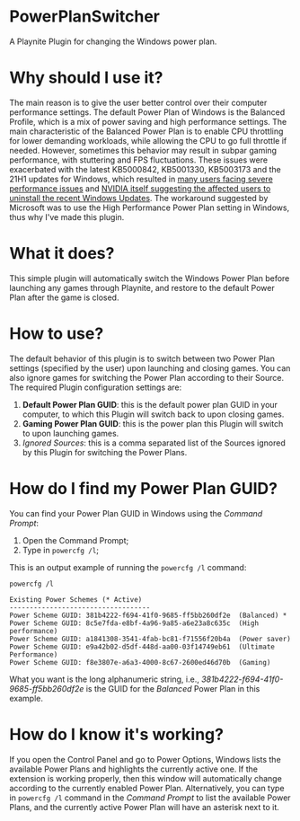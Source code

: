 # PowerPlanSwitcher
A Playnite Plugin for changing the Windows power plan.

# Why should I use it?
The main reason is to give the user better control over their computer performance settings. The default Power Plan of Windows is the Balanced Profile, which is a mix of power saving and high performance settings. The main characteristic of the Balanced Power Plan is to enable CPU throttling for lower demanding workloads, while allowing the CPU to go full throttle if needed. However, sometimes this behavior may result in subpar gaming performance, with stuttering and FPS fluctuations. These issues were exacerbated with the latest KB5000842, KB5001330, KB5003173 and the 21H1 updates for Windows, which resulted in [many users facing severe performance issues](https://www.reddit.com/r/Windows10/comments/mqvhpa/kb5001330_bad_gaming_performance/) and [NVIDIA itself suggesting the affected users to uninstall the recent Windows Updates](https://www.windowscentral.com/nvidia-staff-says-gamers-should-uninstall-latest-windows-10-update-fix-issues). The workaround suggested by Microsoft was to use the High Performance Power Plan setting in Windows, thus why I've made this plugin.

# What it does?
This simple plugin will automatically switch the Windows Power Plan before launching any games through Playnite, and restore to the default Power Plan after the game is closed.

# How to use?
The default behavior of this plugin is to switch between two Power Plan settings (specified by the user) upon launching and closing games. You can also ignore games for switching the Power Plan according to their Source. The required Plugin configuration settings are:
1. **Default Power Plan GUID**: this is the default power plan GUID in your computer, to which this Plugin will switch back to upon closing games.
2. **Gaming Power Plan GUID**: this is the power plan this Plugin will switch to upon launching games.
3. *Ignored Sources*: this is a comma separated list of the Sources ignored by this Plugin for switching the Power Plans.

# How do I find my Power Plan GUID?
You can find your Power Plan GUID in Windows using the *Command Prompt*:
1. Open the Command Prompt;
2. Type in `powercfg /l`;

This is an output example of running the `powercfg /l` command:
```
powercfg /l

Existing Power Schemes (* Active)
-----------------------------------
Power Scheme GUID: 381b4222-f694-41f0-9685-ff5bb260df2e  (Balanced) *
Power Scheme GUID: 8c5e7fda-e8bf-4a96-9a85-a6e23a8c635c  (High performance)
Power Scheme GUID: a1841308-3541-4fab-bc81-f71556f20b4a  (Power saver)
Power Scheme GUID: e9a42b02-d5df-448d-aa00-03f14749eb61  (Ultimate Performance)
Power Scheme GUID: f8e3807e-a6a3-4000-8c67-2600ed46d70b  (Gaming)
```

What you want is the long alphanumeric string, i.e., *381b4222-f694-41f0-9685-ff5bb260df2e* is the GUID for the *Balanced* Power Plan in this example.

# How do I know it's working?
If you open the Control Panel and go to Power Options, Windows lists the available Power Plans and highlights the currently active one. If the extension is working properly, then this window will automatically change according to the currently enabled Power Plan. Alternatively, you can type in `powercfg /l` command in the *Command Prompt* to list the available Power Plans, and the currently active Power Plan will have an asterisk next to it.
